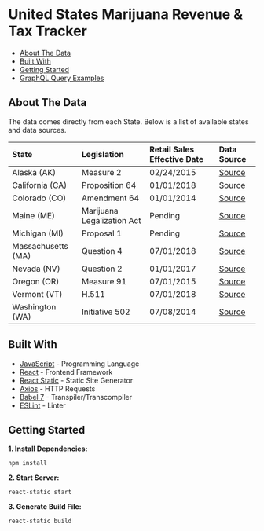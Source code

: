 # United States Marijuana Revenue & Tax Tracker
*  [About The Data](#about-the-data)
*  [Built With](#built-with)
*  [Getting Started](#getting-started)
*  [GraphQL Query Examples](#graphql-query-examples)

## About The Data
The data comes directly from each State. Below is a list of available states and data sources.

| State              | Legislation                  | Retail Sales Effective Date | Data Source                      |
| :----------------- | :--------------------------  | :-------------------------  | :--------------------------------------------------
| Alaska (AK)        | Measure 2                    | 02/24/2015                  | [Source](http://tax.alaska.gov/programs/programs/reports/Index.aspx)
| California (CA)    | Proposition 64               | 01/01/2018                  | [Source]()
| Colorado (CO)      | Amendment 64                 | 01/01/2014                  | [Source](https://www.colorado.gov/pacific/revenue/colorado-marijuana-tax-data)
| Maine (ME)         | Marijuana Legalization Act   | Pending                     | [Source]()
| Michigan (MI)      | Proposal 1                   | Pending                     | [Source]()
| Massachusetts (MA) | Question 4                   | 07/01/2018                  | [Source]()
| Nevada (NV)        | Question 2                   | 01/01/2017                  | [Source](https://tax.nv.gov/Publications/Marijuana_Statistics_and_Reports/)
| Oregon (OR)        | Measure 91                   | 07/01/2015                  | [Source](https://www.oregon.gov/DOR/programs/gov-research/Pages/research-marijuana.aspx)
| Vermont (VT)       | H.511                        | 07/01/2018                  | [Source]()
| Washington (WA)    | Initiative 502               | 07/08/2014                  | [Source](https://lcb.wa.gov/about/annual-report)

## Built With
* [JavaScript](https://developer.mozilla.org/en-US/docs/Web/JavaScript) - Programming Language
* [React](https://reactjs.org) - Frontend Framework
* [React Static](https://react-static.js.org) - Static Site Generator
* [Axios](https://www.npmjs.com/package/axios) - HTTP Requests
* [Babel 7](https://babeljs.io) - Transpiler/Transcompiler
* [ESLint](https://eslint.org) - Linter

## Getting Started
**1. Install Dependencies:**
```
npm install
```

**2. Start Server:**
```
react-static start
```

**3. Generate Build File:**
```
react-static build
```